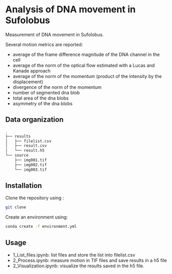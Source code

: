# Analysis of DNA movement in Sufolobus

Measurement of DNA movement in Sufolobus.

Several motion metrics are reported:
- average of the frame difference magnitude of the DNA channel in the cell
- average of the norm of the optical flow estimated with a Lucas and Kanade approach
- average of the norm of the momentum (product of the intensity by the displacement)
- divergence of the norm of the momentum
- number of segmented dna blob
- total area of the dna blobs
- asymmetry of the dna blobs

## Data organization

```bash
.
├── results
│   ├── filelist.csv
│   ├── result.csv
│   └── result.h5
└── source
    ├── img001.tif
    ├── img002.tif
    └── img003.tif
```

## Installation
Clone the repository using :
```bash
git clone
```
Create an environment using:
```bash
conda create -f environment.yml
```


## Usage
- 1_List_files.ipynb: list files and store the list into filelist.csv
- 2_Process.ipynb: measure motion in TIF files and save results in a h5 file
- 2_Visualization.ipynb: visualize the results saved in the h5 file.
    

